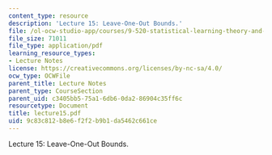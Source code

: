 ```yaml
---
content_type: resource
description: 'Lecture 15: Leave-One-Out Bounds.'
file: /ol-ocw-studio-app/courses/9-520-statistical-learning-theory-and-applications-spring-2003/9c83c812b8e6f2f2b9b1da5462c661ce_lecture15.pdf
file_size: 71011
file_type: application/pdf
learning_resource_types:
- Lecture Notes
license: https://creativecommons.org/licenses/by-nc-sa/4.0/
ocw_type: OCWFile
parent_title: Lecture Notes
parent_type: CourseSection
parent_uid: c3405bb5-75a1-6db6-0da2-86904c35ff6c
resourcetype: Document
title: lecture15.pdf
uid: 9c83c812-b8e6-f2f2-b9b1-da5462c661ce
---
```

Lecture 15: Leave-One-Out Bounds.